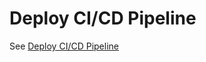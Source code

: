 # Deploy CI/CD Pipeline

See [Deploy CI/CD Pipeline](../docs/05%20Deploy%20CI-CD%20Pipeline/README.md)
